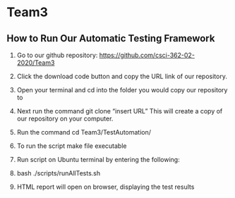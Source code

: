 # Team3

## How to Run Our Automatic Testing Framework

1. Go to our github repository: https://github.com/csci-362-02-2020/Team3

1. Click the download code button and copy the URL link of our repository.

1. Open your terminal and cd into the folder you would  copy our repository to

1. Next run the command git clone “insert URL” This will create a copy of our repository on your computer.

1. Run the command cd Team3/TestAutomation/

1. To run the script make file executable

1. Run script on Ubuntu terminal by entering the following:

1. bash ./scripts/runAllTests.sh

1. HTML report will open on browser, displaying the test results
